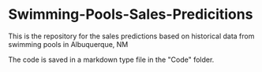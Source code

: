 # Swimming-Pools-Sales-Predicitions
This is the repository for the sales predictions based on historical data from swimming pools in Albuquerque, NM

The code is saved in a markdown type file in the "Code" folder.
